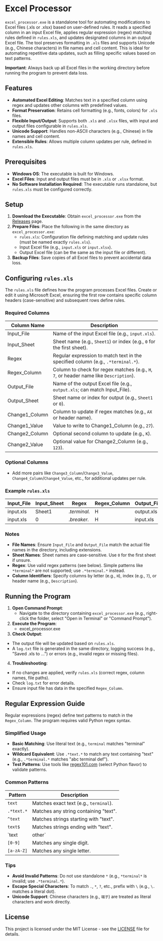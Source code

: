 # Excel Processor

`excel_processor.exe` is a standalone tool for automating modifications to Excel files (.xls or .xlsx) based on user-defined rules. It reads a specified column in an input Excel file, applies regular expression (regex) matching rules defined in `rules.xls`, and updates designated columns in an output Excel file. The tool preserves formatting in `.xls` files and supports Unicode (e.g., Chinese characters) in file names and cell content. This is ideal for automating repetitive data updates, such as filling specific values based on text patterns.

**Important**: Always back up all Excel files in the working directory before running the program to prevent data loss.

## Features
- **Automated Excel Editing**: Matches text in a specified column using regex and updates other columns with predefined values.
- **Format Preservation**: Retains cell formatting (e.g., fonts, colors) for `.xls` files.
- **Flexible Input/Output**: Supports both `.xls` and `.xlsx` files, with input and output files configurable in `rules.xls`.
- **Unicode Support**: Handles non-ASCII characters (e.g., Chinese) in file names and cell content.
- **Extensible Rules**: Allows multiple column updates per rule, defined in `rules.xls`.

## Prerequisites
- **Windows OS**: The executable is built for Windows.
- **Excel Files**: Input and output files must be in `.xls` or `.xlsx` format.
- **No Software Installation Required**: The executable runs standalone, but `rules.xls` must be configured correctly.

## Setup
1. **Download the Executable**: Obtain `excel_processor.exe` from the [Releases](https://github.com/your-repo/excel_processor/releases) page.
2. **Prepare Files**: Place the following in the same directory as `excel_processor.exe`:
   - `rules.xls`: Configuration file defining matching and update rules (must be named exactly `rules.xls`).
   - Input Excel file (e.g., `input.xls` or `input.xlsx`).
   - Output Excel file (can be the same as the input file or different).
3. **Backup Files**: Save copies of all Excel files to prevent accidental data loss.

## Configuring `rules.xls`
The `rules.xls` file defines how the program processes Excel files. Create or edit it using Microsoft Excel, ensuring the first row contains specific column headers (case-sensitive) and subsequent rows define rules.

### Required Columns
| Column Name      | Description                                                                 |
|------------------|-----------------------------------------------------------------------------|
| Input_File       | Name of the input Excel file (e.g., `input.xls`).                           |
| Input_Sheet      | Sheet name (e.g., `Sheet1`) or index (e.g., `0` for the first sheet).       |
| Regex            | Regular expression to match text in the specified column (e.g., `.*terminal.*`). |
| Regex_Column     | Column to check for regex matches (e.g., `H`, `7`, or header name like `Description`). |
| Output_File      | Name of the output Excel file (e.g., `output.xls`; can match Input_File).   |
| Output_Sheet     | Sheet name or index for output (e.g., `Sheet1` or `0`).                     |
| Change1_Column   | Column to update if regex matches (e.g., `AX` or header name).              |
| Change1_Value    | Value to write to Change1_Column (e.g., `27`).                              |
| Change2_Column   | Optional second column to update (e.g., `K`).                               |
| Change2_Value    | Optional value for Change2_Column (e.g., `123`).                            |

### Optional Columns
- Add more pairs like `Change3_Column`/`Change3_Value`, `Change4_Column`/`Change4_Value`, etc., for additional updates per rule.

### Example `rules.xls`
| Input_File   | Input_Sheet | Regex           | Regex_Column | Output_File  | Output_Sheet | Change1_Column | Change1_Value | Change2_Column | Change2_Value |
|--------------|-------------|-----------------|--------------|--------------|--------------|----------------|---------------|----------------|---------------|
| input.xls    | Sheet1      | .*terminal.*    | H            | output.xls   | Sheet1       | AX             | 27            |                |               |
| input.xls    | 0           | .*breaker.*     | H            | input.xls    | 0            | AX             | 27            | K              | 123           |

### Notes
- **File Names**: Ensure `Input_File` and `Output_File` match the actual file names in the directory, including extensions.
- **Sheet Names**: Sheet names are case-sensitive. Use `0` for the first sheet if unsure.
- **Regex**: Use valid regex patterns (see below). Simple patterns like `*terminal*` are not supported; use `.*terminal.*` instead.
- **Column Identifiers**: Specify columns by letter (e.g., `H`), index (e.g., `7`), or header name (e.g., `Description`).

## Running the Program
1. **Open Command Prompt**:
   - Navigate to the directory containing `excel_processor.exe` (e.g., right-click the folder, select "Open in Terminal" or "Command Prompt").
2. **Execute the Program**:
   - excel_processor.exe
3. **Check Output**:
- The output file will be updated based on `rules.xls`.
- A `log.txt` file is generated in the same directory, logging success (e.g., "Saved .xls to ...") or errors (e.g., invalid regex or missing files).
4. **Troubleshooting**:
- If no changes are applied, verify `rules.xls` (correct regex, column names, file paths).
- Check `log.txt` for error details.
- Ensure input file has data in the specified `Regex_Column`.

## Regular Expression Guide
Regular expressions (regex) define text patterns to match in the `Regex_Column`. The program requires valid Python regex syntax.

### Simplified Usage
- **Basic Matching**: Use literal text (e.g., `terminal` matches "terminal" exactly).
- **Wildcard Equivalent**: Use `.*text.*` to match any text containing "text" (e.g., `.*terminal.*` matches "abc terminal def").
- **Test Patterns**: Use tools like [regex101.com](https://regex101.com/) (select Python flavor) to validate patterns.

### Common Patterns
| Pattern         | Description                                    |
|-----------------|------------------------------------------------|
| `text`          | Matches exact text (e.g., `terminal`).         |
| `.*text.*`      | Matches any string containing "text".          |
| `^text`         | Matches strings starting with "text".          |
| `text$`         | Matches strings ending with "text".           |
| `text|other`    | Matches "text" or "other".                    |
| `[0-9]`         | Matches any single digit.                     |
| `[a-zA-Z]`      | Matches any single letter.                    |

### Tips
- **Avoid Invalid Patterns**: Do not use standalone `*` (e.g., `*terminal*` is invalid; use `.*terminal.*`).
- **Escape Special Characters**: To match `.`, `*`, `?`, etc., prefix with `\` (e.g., `\.` matches a literal dot).
- **Unicode Support**: Chinese characters (e.g., `端子`) are treated as literal characters and work directly.

## License
This project is licensed under the MIT License - see the [LICENSE](LICENSE) file for details.
